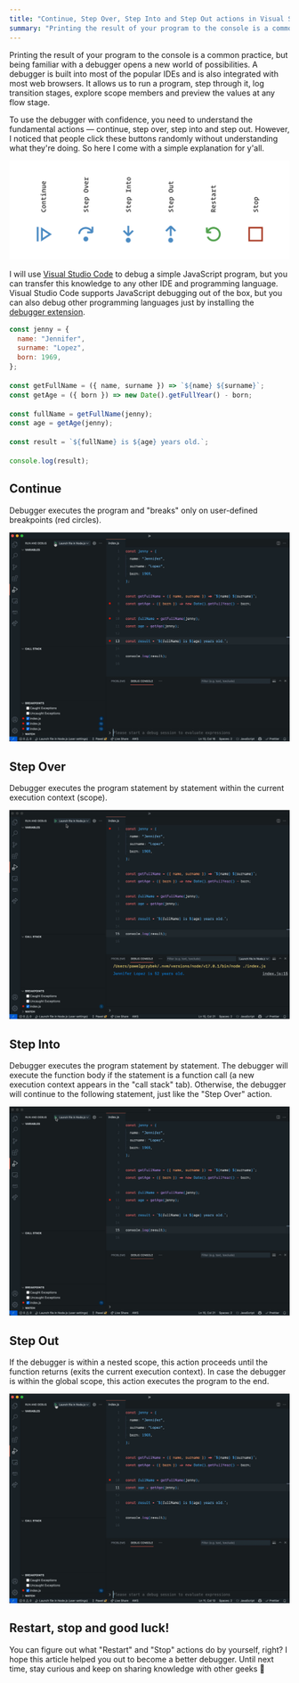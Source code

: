 ```yaml
---
title: "Continue, Step Over, Step Into and Step Out actions in Visual Studio Code debugger explained"
summary: "Printing the result of your program to the console is a common practice, but being familiar with a debugger opens a new world of possibilities. To use the debugger with confidence, you need to understand the basic actions. So here I come with a simple explanation for y’all."
---
```


Printing the result of your program to the console is a common practice, but being familiar with a debugger opens a new world of possibilities. A debugger is built into most of the popular IDEs and is also integrated with most web browsers. It allows us to run a program, step through it, log transition stages, explore scope members and preview the values at any flow stage.

To use the debugger with confidence, you need to understand the fundamental actions — continue, step over, step into and step out. However, I noticed that people click these buttons randomly without understanding what they're doing. So here I come with a simple explanation for y'all.

![Continue, Step Over, Step Into, Step Out, Restart and Stop actions in Visual Studio Code debugger](2021-11-04-1.png)

I will use [Visual Studio Code](https://code.visualstudio.com) to debug a simple JavaScript program, but you can transfer this knowledge to any other IDE and programming language. Visual Studio Code supports JavaScript debugging out of the box, but you can also debug other programming languages just by installing the [debugger extension](https://code.visualstudio.com/Docs/editor/debugging#_debugger-extensions).

```js
const jenny = {
  name: "Jennifer",
  surname: "Lopez",
  born: 1969,
};

const getFullName = ({ name, surname }) => `${name} ${surname}`;
const getAge = ({ born }) => new Date().getFullYear() - born;

const fullName = getFullName(jenny);
const age = getAge(jenny);

const result = `${fullName} is ${age} years old.`;

console.log(result);
```

## Continue

Debugger executes the program and "breaks" only on user-defined breakpoints (red circles).

![Continue actions in Visual Studio Code debugger](2021-11-04-2.gif)

## Step Over

Debugger executes the program statement by statement within the current execution context (scope).

![Step Over actions in Visual Studio Code debugger](2021-11-04-3.gif)

## Step Into

Debugger executes the program statement by statement. The debugger will execute the function body if the statement is a function call (a new execution context appears in the "call stack" tab). Otherwise, the debugger will continue to the following statement, just like the "Step Over" action.

![Step Into actions in Visual Studio Code debugger](2021-11-04-4.gif)

## Step Out

If the debugger is within a nested scope, this action proceeds until the function returns (exits the current execution context). In case the debugger is within the global scope, this action executes the program to the end.

![Step Out actions in Visual Studio Code debugger](2021-11-04-5.gif)

## Restart, stop and good luck!

You can figure out what "Restart" and "Stop" actions do by yourself, right? I hope this article helped you out to become a better debugger. Until next time, stay curious and keep on sharing knowledge with other geeks 👊
